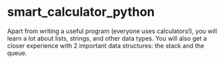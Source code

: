 # smart_calculator_python
Apart from writing a useful program (everyone uses calculators!), you will learn a lot about lists, strings, and other data types. You will also get a closer experience with 2 important data structures: the stack and the queue.
